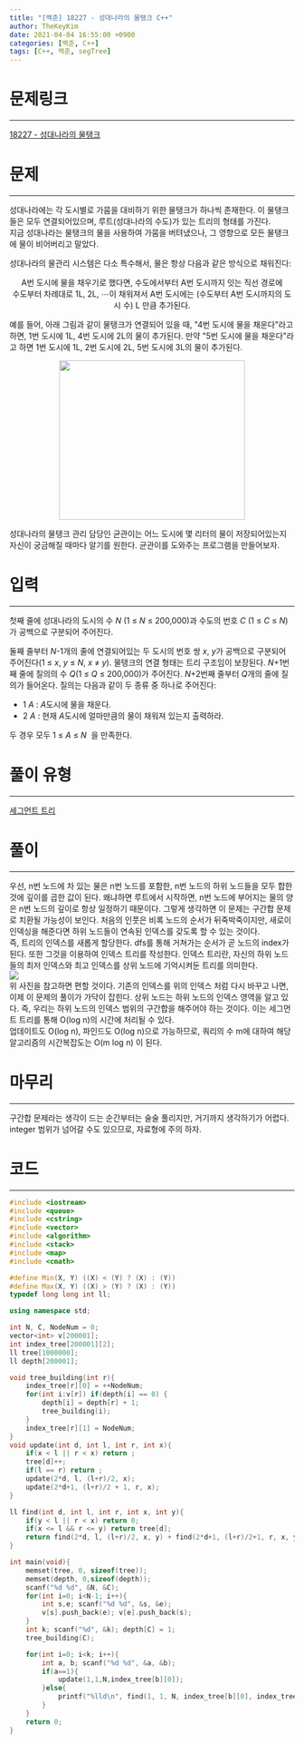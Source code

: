 ```yaml
---
title: "[백준] 18227 - 성대나라의 물탱크 C++"
author: TheKeyKim
date: 2021-04-04 16:55:00 +0900
categories: [백준, C++]
tags: [C++, 백준, segTree]
---
```


# 문제링크
***
[18227 - 성대나라의 물탱크](https://www.acmicpc.net/problem/12967)
# 문제
***
<div id="problem_description" class="problem-text">
				<p>성대나라에는 각 도시별로 가뭄을 대비하기 위한 물탱크가 하나씩 존재한다. 이 물탱크들은 모두 연결되어있으며, 루트(성대나라의 수도)가 있는 트리의 형태를 가진다.<br>
지금 성대나라는 물탱크의 물을 사용하여 가뭄을 버텨냈으나, 그 영향으로 모든 물탱크에 물이 비어버리고 말았다.</p>

<p>성대나라의 물관리 시스템은 다소 특수해서, 물은 항상 다음과 같은 방식으로 채워진다:</p>

<p style="text-align: center;">A번 도시에 물을 채우기로 했다면, 수도에서부터 A번 도시까지 잇는 직선 경로에<br>
수도부터 차례대로 1L, 2L, ⋯이 채워져서 A번 도시에는&nbsp;(수도부터 A번&nbsp;도시까지의 도시 수) L 만큼 추가된다.</p>

<p>예를 들어, 아래 그림과 같이 물탱크가 연결되어 있을 때, "4번 도시에 물을 채운다"라고 하면, 1번 도시에 1L, 4번 도시에 2L의 물이&nbsp;추가된다. 만약&nbsp;"5번 도시에 물을 채운다"라고 하면 1번 도시에 1L, 2번 도시에 2L, 5번 도시에 3L의 물이&nbsp;추가된다.</p>

<p style="text-align: center;"><img alt="" src="https://upload.acmicpc.net/fec2163d-bb74-46cd-b0eb-dad3b005ea12/-/crop/596x510/38,52/-/preview/" style="height: 281px; width: 328px;"></p>

<p>성대나라의 물탱크 관리 담당인 균관이는 어느 도시에 몇 리터의 물이 저장되어있는지 자신이 궁금해질 때마다 알기를 원한다. 균관이를 도와주는 프로그램을 만들어보자.</p>
</div>

# 입력
********************************
<div id="problem_input" class="problem-text">
					<p>첫째 줄에 성대나라의 도시의 수 <em>N&nbsp;</em>(1 ≤ <em>N</em> ≤ 200,000)과 수도의 번호 <em>C&nbsp;</em>(1 ≤ <em>C&nbsp;</em>≤&nbsp;<em>N</em>)가 공백으로 구분되어 주어진다.</p>

<p>둘째 줄부터 <em>N</em>-1개의 줄에 연결되어있는 두 도시의 번호 쌍 <em>x</em>, <em>y</em>가 공백으로 구분되어 주어진다(1 ≤ <em>x</em>,&nbsp;<em>y&nbsp;</em>≤ <em>N</em>, <em>x&nbsp;</em>≠&nbsp;<em>y</em>). 물탱크의 연결 형태는 트리 구조임이 보장된다.&nbsp;<em>N</em>+1번째 줄에 질의의 수 <em>Q</em>(1 ≤ <em>Q&nbsp;</em>≤&nbsp;200,000)가 주어진다.&nbsp;<em>N</em>+2번째 줄부터 <em>Q</em>개의 줄에 질의가 들어온다. 질의는 다음과 같이 두 종류 중 하나로 주어진다:</p>

<ul>
	<li>1 <em>A</em> :&nbsp;<em>A</em>도시에 물을 채운다.</li>
	<li>2 <em>A</em>&nbsp;: 현재 <em>A</em>도시에 얼마만큼의 물이 채워져 있는지 출력하라.</li>
</ul>

<p>두 경우 모두 1 ≤ <em>A</em> ≤ <em>N&nbsp;&nbsp;</em>을 만족한다.</p>

</div>
</div>

# 풀이 유형
***
[세그먼트 트리](/tags/segTree)

# 풀이
***
우선, n번 노드에 차 있는 물은 n번 노드를 포함한, n번 노드의 하위 노드들을 모두 합한 것에 깊이를 곱한 값이 된다. 왜냐하면 루트에서 시작하면, n번 노드에 부어지는 물의 양은 n번 노드의 깊이로 항상 일정하기 때문이다. 그렇게 생각하면 이 문제는 구간합 문제로 치환될 가능성이 보인다. 처음의 인풋은 비록 노드의 순서가 뒤죽박죽이지만, 새로이 인덱싱을 해준다면 하위 노드들이 연속된 인덱스를 갖도록 할 수 있는 것이다. <br>
즉, 트리의 인덱스를 새롭게 할당한다. dfs를 통해 거쳐가는 순서가 곧 노드의 index가 된다. 또한 그것을 이용하여 인덱스 트리를 작성한다. 인덱스 트리란, 자신의 하위 노드들의 최저 인덱스와 최고 인덱스를 상위 노드에 기억시켜둔 트리를 의미한다. <br>
<img src="../../images/18227_0.png"><br>
위 사진을 참고하면 편할 것이다. 기존의 인덱스를 위의 인덱스 처럼 다시 바꾸고 나면, 이제 이 문제의 풀이가 가닥이 잡힌다. 상위 노드는 하위 노드의 인덱스 영역을 알고 있다. 즉, 우리는 하위 노드의 인덱스 범위의 구간합을 해주어야 하는 것이다. 이는 세그먼트 트리를 통해 O(log n)의 시간에 처리될 수 있다.<br>
업데이트도 O(log n), 파인드도 O(log n)으로 가능하므로, 쿼리의 수 m에 대하여 해당 알고리즘의 시간복잡도는 O(m log n) 이 된다.


# 마무리
***
구간합 문제라는 생각이 드는 순간부터는 술술 풀리지만, 거기까지 생각하기가 어렵다. integer 범위가 넘어갈 수도 있으므로, 자료형에 주의 하자.

# 코드
***
```c++
#include <iostream>
#include <queue>
#include <cstring>
#include <vector>
#include <algorithm>
#include <stack>
#include <map>
#include <cmath>

#define Min(X, Y) ((X) < (Y) ? (X) : (Y))
#define Max(X, Y) ((X) > (Y) ? (X) : (Y))
typedef long long int ll;

using namespace std;

int N, C, NodeNum = 0;
vector<int> v[200001];
int index_tree[200001][2];
ll tree[1000000];
ll depth[200001];

void tree_building(int r){
    index_tree[r][0] = ++NodeNum;
    for(int i:v[r]) if(depth[i] == 0) {
        depth[i] = depth[r] + 1;
        tree_building(i);
    }
    index_tree[r][1] = NodeNum;
}
void update(int d, int l, int r, int x){
    if(x < l || r < x) return ;
    tree[d]++;
    if(l == r) return ;
    update(2*d, l, (l+r)/2, x);
    update(2*d+1, (l+r)/2 + 1, r, x);
}

ll find(int d, int l, int r, int x, int y){
    if(y < l || r < x) return 0;
    if(x <= l && r <= y) return tree[d];
    return find(2*d, l, (l+r)/2, x, y) + find(2*d+1, (l+r)/2+1, r, x, y);
}

int main(void){ 
    memset(tree, 0, sizeof(tree));  
    memset(depth, 0,sizeof(depth));
    scanf("%d %d", &N, &C);
    for(int i=0; i<N-1; i++){
        int s,e; scanf("%d %d", &s, &e);
        v[s].push_back(e); v[e].push_back(s);
    }
    int k; scanf("%d", &k); depth[C] = 1;
    tree_building(C); 

    for(int i=0; i<k; i++){
        int a, b; scanf("%d %d", &a, &b);
        if(a==1){
            update(1,1,N,index_tree[b][0]);
        }else{
            printf("%lld\n", find(1, 1, N, index_tree[b][0], index_tree[b][1]) * depth[b]);
        }
    }
    return 0;
}
```
